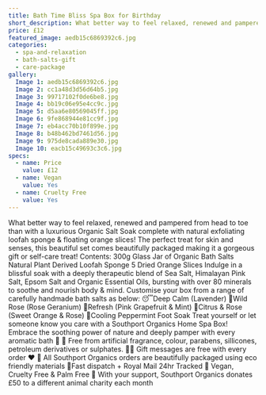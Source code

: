 ```yaml
---
title: Bath Time Bliss Spa Box for Birthday
short_description: What better way to feel relaxed, renewed and pampered from head to toe than with a luxurious Orga...
price: £12
featured_image: aedb15c6869392c6.jpg
categories:
  - spa-and-relaxation
  - bath-salts-gift
  - care-package
gallery:
  Image 1: aedb15c6869392c6.jpg
  Image 2: cc1a48d3d56d64b5.jpg
  Image 3: 99717102f0de6be8.jpg
  Image 4: bb19c06e95e4cc9c.jpg
  Image 5: d5aa6e80569045ff.jpg
  Image 6: 9fe868944e81cc9f.jpg
  Image 7: eb4acc70b10f899e.jpg
  Image 8: b48b462bd7461d56.jpg
  Image 9: 975de8cada889e30.jpg
  Image 10: eacb15c49693c3c6.jpg
specs:
  - name: Price
    value: £12
  - name: Vegan
    value: Yes
  - name: Cruelty Free
    value: Yes
---
```


What better way to feel relaxed, renewed and pampered from head to toe than with a luxurious Organic Salt Soak complete with natural exfoliating loofah sponge & floating orange slices! The perfect treat for skin and senses, this beautiful set comes beautifully packaged making it a gorgeous gift or self-care treat! 
Contents:
300g Glass Jar of Organic Bath Salts
Natural Plant Derived Loofah Sponge
5 Dried Orange Slices
Indulge in a blissful soak with a deeply therapeutic blend of Sea Salt, Himalayan Pink Salt, Epsom Salt and Organic Essential Oils, bursting with over 80 minerals to soothe and nourish body & mind. Customise your box from a range of carefully handmade bath salts as below:
😴Deep Calm (Lavender)
🌹Wild Rose (Rose Geranium)
🌿Refresh (Pink Grapefruit & Mint)
🍊Citrus & Rose (Sweet Orange & Rose)
🧊Cooling Peppermint Foot Soak 
Treat yourself or let someone know you care with a Southport Organics Home Spa Box! Embrace the soothing power of nature and deeply pamper with every aromatic bath 🛁
🍊 Free from artificial fragrance, colour, parabens, sillicones, petroleum derivatives or sulphates.
✍🏼 Gift messages are free with every order ❤️
🌿 All Southport Organics orders are beautifully packaged using eco friendly materials
📮Fast dispatch + Royal Mail 24hr Tracked
🐰 Vegan, Cruelty Free & Palm Free
🐾 With your support, Southport Organics donates £50 to a different animal charity each month